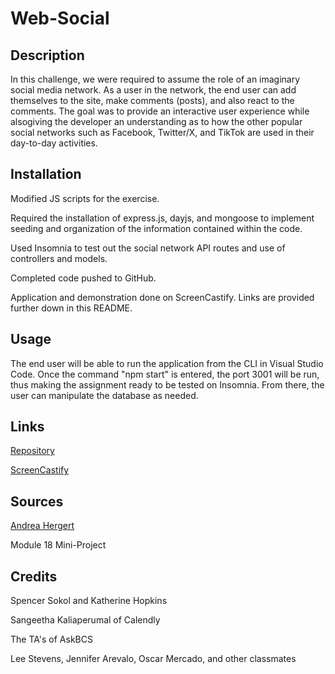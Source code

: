 # Web-Social

## Description
In this challenge, we were required to assume the role of an imaginary social media network. As a user in the network, the end user can add themselves to the site, make comments (posts), and also react to the comments. The goal was to provide an interactive user experience while alsogiving the developer an understanding as to how the other popular social networks such as Facebook, Twitter/X, and TikTok are used in their day-to-day activities. 

## Installation
Modified JS scripts for the exercise.

Required the installation of express.js, dayjs, and mongoose to implement seeding and organization of the information contained within the code.

Used Insomnia to test out the social network API routes and use of controllers and models.

Completed code pushed to GitHub.

Application and demonstration done on ScreenCastify.  Links are provided further down in this README.

## Usage
The end user will be able to run the application from the CLI in Visual Studio Code. Once the command "npm start" is entered, the port 3001 will be run, thus making the assignment ready to be tested on Insomnia. From there, the user can manipulate the database as needed. 

## Links
[Repository](https://github.com/AbeThomas82/Web-Social)

[ScreenCastify](https://drive.google.com/file/d/1LDaTuLIKQGmKXbr3o64OOV5No4YVvUy9/view)

## Sources
[Andrea Hergert](https://www.youtube.com/watch?v=CMaXuKK3Jjc)

Module 18 Mini-Project

## Credits
Spencer Sokol and Katherine Hopkins

Sangeetha Kaliaperumal of Calendly

The TA's of AskBCS

Lee Stevens, Jennifer Arevalo, Oscar Mercado, and other classmates